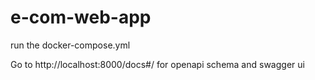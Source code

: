 # e-com-web-app
 
run the docker-compose.yml

Go to http://localhost:8000/docs#/ for openapi schema and swagger ui
